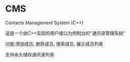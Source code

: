 # CMS

Contacts Management System (C++)

这是一个由C++实现的用户接口为控制台的"通讯录管理系统"

功能:添加成员, 删除成员, 搜索成员, 展示成员列表

支持永久储存通讯录列表
